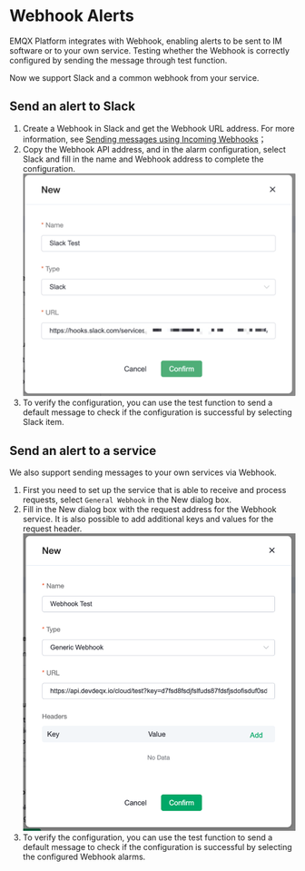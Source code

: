 # Webhook Alerts

EMQX Platform integrates with Webhook, enabling alerts to be sent to IM software or to your own service. Testing whether the Webhook is correctly configured by sending the message through test function.

Now we support Slack and a common webhook from your service.

## Send an alert to Slack
1. Create a Webhook in Slack and get the Webhook URL address. For more information, see [Sending messages using Incoming Webhooks](https://api.slack.com/messaging/webhooks?spm=a2c4g.11186623.0.0.2fa63db5J0PRQp)；
2. Copy the Webhook API address, and in the alarm configuration, select Slack and fill in the name and Webhook address to complete the configuration.
![webhook01](./_assets/alerts_hook_01.png) 
3. To verify the configuration, you can use the test function to send a default message to check if the configuration is successful by selecting Slack item.

## Send an alert to a service
We also support sending messages to your own services via Webhook.

1. First you need to set up the service that is able to receive and process requests, select `General Webhook` in the New dialog box.
2. Fill in the New dialog box with the request address for the Webhook service. It is also possible to add additional keys and values for the request header.
![webhook02](./_assets/alerts_hook_02.png) 
3. To verify the configuration, you can use the test function to send a default message to check if the configuration is successful by selecting the configured Webhook alarms.